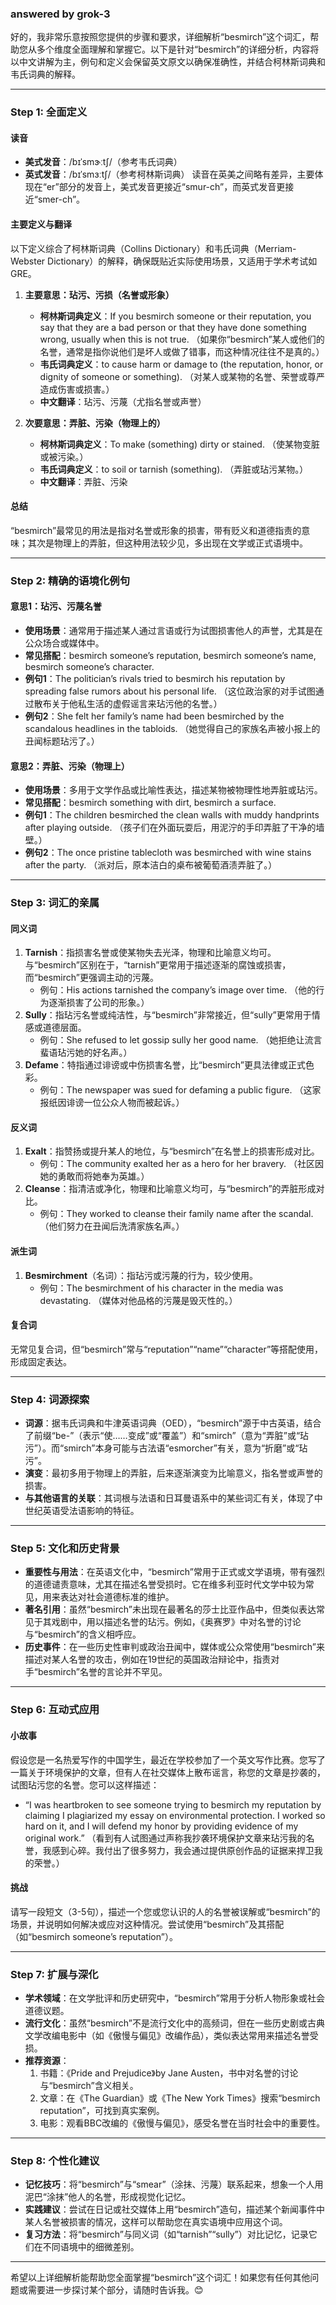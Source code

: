 ### answered by grok-3
好的，我非常乐意按照您提供的步骤和要求，详细解析“besmirch”这个词汇，帮助您从多个维度全面理解和掌握它。以下是针对“besmirch”的详细分析，内容将以中文讲解为主，例句和定义会保留英文原文以确保准确性，并结合柯林斯词典和韦氏词典的解释。

---

### **Step 1: 全面定义**

#### **读音**
- **美式发音**：/bɪˈsmɝːtʃ/（参考韦氏词典）
- **英式发音**：/bɪˈsmɜːtʃ/（参考柯林斯词典）
读音在英美之间略有差异，主要体现在“er”部分的发音上，美式发音更接近“smur-ch”，而英式发音更接近“smer-ch”。

#### **主要定义与翻译**
以下定义综合了柯林斯词典（Collins Dictionary）和韦氏词典（Merriam-Webster Dictionary）的解释，确保既贴近实际使用场景，又适用于学术考试如GRE。

1. **主要意思：玷污、污损（名誉或形象）**
   - **柯林斯词典定义**：If you besmirch someone or their reputation, you say that they are a bad person or that they have done something wrong, usually when this is not true. （如果你“besmirch”某人或他们的名誉，通常是指你说他们是坏人或做了错事，而这种情况往往不是真的。）
   - **韦氏词典定义**：to cause harm or damage to (the reputation, honor, or dignity of someone or something). （对某人或某物的名誉、荣誉或尊严造成伤害或损害。）
   - **中文翻译**：玷污、污蔑（尤指名誉或声誉）

2. **次要意思：弄脏、污染（物理上的）**
   - **柯林斯词典定义**：To make (something) dirty or stained. （使某物变脏或被污染。）
   - **韦氏词典定义**：to soil or tarnish (something). （弄脏或玷污某物。）
   - **中文翻译**：弄脏、污染

#### **总结**
“besmirch”最常见的用法是指对名誉或形象的损害，带有贬义和道德指责的意味；其次是物理上的弄脏，但这种用法较少见，多出现在文学或正式语境中。

---

### **Step 2: 精确的语境化例句**

#### **意思1：玷污、污蔑名誉**
- **使用场景**：通常用于描述某人通过言语或行为试图损害他人的声誉，尤其是在公众场合或媒体中。
- **常见搭配**：besmirch someone’s reputation, besmirch someone’s name, besmirch someone’s character.
- **例句1**：The politician’s rivals tried to besmirch his reputation by spreading false rumors about his personal life. （这位政治家的对手试图通过散布关于他私生活的虚假谣言来玷污他的名誉。）
- **例句2**：She felt her family’s name had been besmirched by the scandalous headlines in the tabloids. （她觉得自己的家族名声被小报上的丑闻标题玷污了。）

#### **意思2：弄脏、污染（物理上）**
- **使用场景**：多用于文学作品或比喻性表达，描述某物被物理性地弄脏或玷污。
- **常见搭配**：besmirch something with dirt, besmirch a surface.
- **例句1**：The children besmirched the clean walls with muddy handprints after playing outside. （孩子们在外面玩耍后，用泥泞的手印弄脏了干净的墙壁。）
- **例句2**：The once pristine tablecloth was besmirched with wine stains after the party. （派对后，原本洁白的桌布被葡萄酒渍弄脏了。）

---

### **Step 3: 词汇的亲属**

#### **同义词**
1. **Tarnish**：指损害名誉或使某物失去光泽，物理和比喻意义均可。与“besmirch”区别在于，“tarnish”更常用于描述逐渐的腐蚀或损害，而“besmirch”更强调主动的污蔑。
   - 例句：His actions tarnished the company’s image over time. （他的行为逐渐损害了公司的形象。）
2. **Sully**：指玷污名誉或纯洁性，与“besmirch”非常接近，但“sully”更常用于情感或道德层面。
   - 例句：She refused to let gossip sully her good name. （她拒绝让流言蜚语玷污她的好名声。）
3. **Defame**：特指通过诽谤或中伤损害名誉，比“besmirch”更具法律或正式色彩。
   - 例句：The newspaper was sued for defaming a public figure. （这家报纸因诽谤一位公众人物而被起诉。）

#### **反义词**
1. **Exalt**：指赞扬或提升某人的地位，与“besmirch”在名誉上的损害形成对比。
   - 例句：The community exalted her as a hero for her bravery. （社区因她的勇敢而将她奉为英雄。）
2. **Cleanse**：指清洁或净化，物理和比喻意义均可，与“besmirch”的弄脏形成对比。
   - 例句：They worked to cleanse their family name after the scandal. （他们努力在丑闻后洗清家族名声。）

#### **派生词**
1. **Besmirchment**（名词）：指玷污或污蔑的行为，较少使用。
   - 例句：The besmirchment of his character in the media was devastating. （媒体对他品格的污蔑是毁灭性的。）

#### **复合词**
无常见复合词，但“besmirch”常与“reputation”“name”“character”等搭配使用，形成固定表达。

---

### **Step 4: 词源探索**

- **词源**：据韦氏词典和牛津英语词典（OED），“besmirch”源于中古英语，结合了前缀“be-”（表示“使……变成”或“覆盖”）和“smirch”（意为“弄脏”或“玷污”）。而“smirch”本身可能与古法语“esmorcher”有关，意为“折磨”或“玷污”。
- **演变**：最初多用于物理上的弄脏，后来逐渐演变为比喻意义，指名誉或声誉的损害。
- **与其他语言的关联**：其词根与法语和日耳曼语系中的某些词汇有关，体现了中世纪英语受法语影响的特征。

---

### **Step 5: 文化和历史背景**

- **重要性与用法**：在英语文化中，“besmirch”常用于正式或文学语境，带有强烈的道德谴责意味，尤其在描述名誉受损时。它在维多利亚时代文学中较为常见，用来表达对社会道德标准的维护。
- **著名引用**：虽然“besmirch”未出现在最著名的莎士比亚作品中，但类似表达常见于其戏剧中，用以描述名誉的玷污。例如，《奥赛罗》中对名誉的讨论与“besmirch”的含义相呼应。
- **历史事件**：在一些历史性审判或政治丑闻中，媒体或公众常使用“besmirch”来描述对某人名誉的攻击，例如在19世纪的英国政治辩论中，指责对手“besmirch”名誉的言论并不罕见。

---

### **Step 6: 互动式应用**

#### **小故事**
假设您是一名热爱写作的中国学生，最近在学校参加了一个英文写作比赛。您写了一篇关于环境保护的文章，但有人在社交媒体上散布谣言，称您的文章是抄袭的，试图玷污您的名誉。您可以这样描述：
- “I was heartbroken to see someone trying to besmirch my reputation by claiming I plagiarized my essay on environmental protection. I worked so hard on it, and I will defend my honor by providing evidence of my original work.” （看到有人试图通过声称我抄袭环境保护文章来玷污我的名誉，我感到心碎。我付出了很多努力，我会通过提供原创作品的证据来捍卫我的荣誉。）

#### **挑战**
请写一段短文（3-5句），描述一个您或您认识的人的名誉被误解或“besmirch”的场景，并说明如何解决或应对这种情况。尝试使用“besmirch”及其搭配（如“besmirch someone’s reputation”）。

---

### **Step 7: 扩展与深化**

- **学术领域**：在文学批评和历史研究中，“besmirch”常用于分析人物形象或社会道德议题。
- **流行文化**：虽然“besmirch”不是流行文化中的高频词，但在一些历史剧或古典文学改编电影中（如《傲慢与偏见》改编作品），类似表达常用来描述名誉受损。
- **推荐资源**：
  1. 书籍：《Pride and Prejudice》by Jane Austen，书中对名誉的讨论与“besmirch”含义相关。
  2. 文章：在《The Guardian》或《The New York Times》搜索“besmirch reputation”，可找到真实案例。
  3. 电影：观看BBC改编的《傲慢与偏见》，感受名誉在当时社会中的重要性。

---

### **Step 8: 个性化建议**

- **记忆技巧**：将“besmirch”与“smear”（涂抹、污蔑）联系起来，想象一个人用泥巴“涂抹”他人的名誉，形成视觉化记忆。
- **实践建议**：尝试在日记或社交媒体上用“besmirch”造句，描述某个新闻事件中某人名誉被损害的情况，这样可以帮助您在真实语境中应用这个词。
- **复习方法**：将“besmirch”与同义词（如“tarnish”“sully”）对比记忆，记录它们在不同语境中的细微差别。

---

希望以上详细解析能帮助您全面掌握“besmirch”这个词汇！如果您有任何其他问题或需要进一步探讨某个部分，请随时告诉我。😊